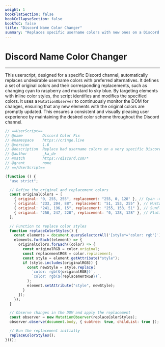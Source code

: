 ```yaml
---
weight: 1
bookFlatSection: false
bookCollapseSection: false
bookToC: false
title: "Discord Name Color Changer"
summary: "Replaces specific username colors with new ones on a Discord channel by observing and modifying the DOM."
---
```


<!--markdownlint-disable MD025 MD033 -->

# Discord Name Color Changer

---

This userscript, designed for a specific Discord channel, automatically replaces undesirable username colors with preferred alternatives. It defines a set of original colors and their corresponding replacements, such as changing cyan to raspberry and mustard to sky blue. By targeting elements with inline color styles, the script identifies and modifies the specified colors. It uses a `MutationObserver` to continuously monitor the DOM for changes, ensuring that any new elements with the original colors are promptly updated. This ensures a consistent and visually pleasing user experience by maintaining the desired color scheme throughout the Discord channel.

```js
// ==UserScript==
// @name         Discord Color Fix
// @namespace    https://cringe.live
// @version      1.0
// @description  Replace bad username colors on a very specific Discord channel.
// @author       _ka_de
// @match        https://discord.com/*
// @grant        none
// ==/UserScript==

(function () {
  "use strict";

  // Define the original and replacement colors
  const originalColors = [
    { original: "0, 255, 255", replacement: "255, 0, 128" }, // Cyan -> Raspberry
    { original: "233, 204, 88", replacement: "51, 153, 255" }, // Mustard -> Sky Blue
    { original: "241, 196, 15", replacement: "255, 153, 51" }, // Sunflower -> Orange
    { original: "250, 247, 220", replacement: "0, 128, 128" }, // Platinum -> Teal
  ];

  // Function to replace color styles
  function replaceColorStyles() {
    const elements = document.querySelectorAll('[style*="color: rgb"]');
    elements.forEach((element) => {
      originalColors.forEach((color) => {
        const originalRGB = color.original;
        const replacementRGB = color.replacement;
        const style = element.getAttribute("style");
        if (style.includes(originalRGB)) {
          const newStyle = style.replace(
            `color: rgb(${originalRGB})`,
            `color: rgb(${replacementRGB})`,
          );
          element.setAttribute("style", newStyle);
        }
      });
    });
  }

  // Observe changes in the DOM and apply the replacement
  const observer = new MutationObserver(replaceColorStyles);
  observer.observe(document.body, { subtree: true, childList: true });

  // Run the replacement initially
  replaceColorStyles();
})();
```
